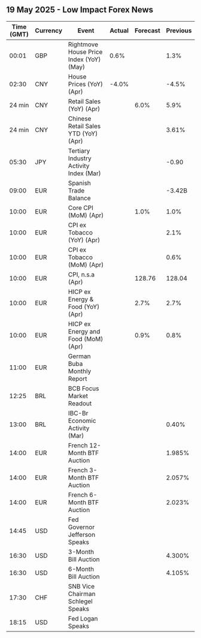 ## 19 May 2025 - Low Impact Forex News

| Time (GMT) | Currency | Event | Actual | Forecast | Previous |
|------|----------|-------|--------|----------|----------|
| 00:01 | GBP | Rightmove House Price Index (YoY) (May) | 0.6% |  | 1.3% |
| 02:30 | CNY | House Prices (YoY) (Apr) | -4.0% |  | -4.5% |
| 24 min | CNY | Retail Sales (YoY) (Apr) |  | 6.0% | 5.9% |
| 24 min | CNY | Chinese Retail Sales YTD (YoY) (Apr) |  |  | 3.61% |
| 05:30 | JPY | Tertiary Industry Activity Index (Mar) |  |  | -0.90 |
| 09:00 | EUR | Spanish Trade Balance |  |  | -3.42B |
| 10:00 | EUR | Core CPI (MoM) (Apr) |  | 1.0% | 1.0% |
| 10:00 | EUR | CPI ex Tobacco (YoY) (Apr) |  |  | 2.1% |
| 10:00 | EUR | CPI ex Tobacco (MoM) (Apr) |  |  | 0.6% |
| 10:00 | EUR | CPI, n.s.a (Apr) |  | 128.76 | 128.04 |
| 10:00 | EUR | HICP ex Energy & Food (YoY) (Apr) |  | 2.7% | 2.7% |
| 10:00 | EUR | HICP ex Energy and Food (MoM) (Apr) |  | 0.9% | 0.8% |
| 11:00 | EUR | German Buba Monthly Report |  |  |  |
| 12:25 | BRL | BCB Focus Market Readout |  |  |  |
| 13:00 | BRL | IBC-Br Economic Activity (Mar) |  |  | 0.40% |
| 14:00 | EUR | French 12-Month BTF Auction |  |  | 1.985% |
| 14:00 | EUR | French 3-Month BTF Auction |  |  | 2.057% |
| 14:00 | EUR | French 6-Month BTF Auction |  |  | 2.023% |
| 14:45 | USD | Fed Governor Jefferson Speaks |  |  |  |
| 16:30 | USD | 3-Month Bill Auction |  |  | 4.300% |
| 16:30 | USD | 6-Month Bill Auction |  |  | 4.105% |
| 17:30 | CHF | SNB Vice Chairman Schlegel Speaks |  |  |  |
| 18:15 | USD | Fed Logan Speaks |  |  |  |
